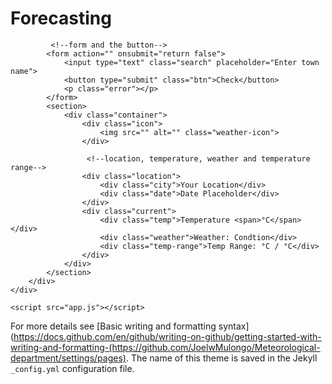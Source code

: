 <!DOCTYPE html>
<html lang="en">
<head>
    <meta charset="UTF-8">
    <meta name="viewport" content="width=device-width, initial-scale=1.0">
    <title>Joel Weather Application</title>
    <link rel="stylesheet" href="style.css">
</head>
    <!--body-->
<body>
    <div class="main-container">
        <div class="container top">
            <h1>Forecasting</h1>
            
             <!--form and the button-->
            <form action="" onsubmit="return false">
                <input type="text" class="search" placeholder="Enter town name">
                <button type="submit" class="btn">Check</button>
                <p class="error"></p>
            </form>
            <section>
                <div class="container">
                    <div class="icon">
                        <img src="" alt="" class="weather-icon">
                    </div>
                    
                     <!--location, temperature, weather and temperature range-->
                    <div class="location">
                        <div class="city">Your Location</div>
                        <div class="date">Date Placeholder</div>
                    </div>
                    <div class="current">
                        <div class="temp">Temperature <span>°C</span></div>
                        <div class="weather">Weather: Condtion</div>
                        <div class="temp-range">Temp Range: °C / °C</div>
                    </div>
                </div>
            </section>
        </div>
    </div>
    
 <!--javascript file-->
    <script src="app.js"></script>
</body>
</html>

For more details see [Basic writing and formatting syntax](https://docs.github.com/en/github/writing-on-github/getting-started-with-writing-and-formatting-(https://github.com/JoelwMulongo/Meteorological-department/settings/pages). The name of this theme is saved in the Jekyll `_config.yml` configuration file.
